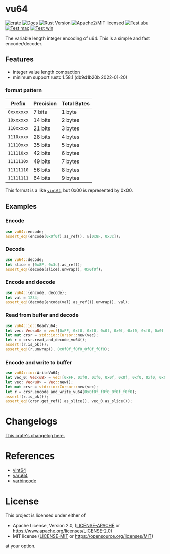 # vu64

[![crate][crate-image]][crate-link]
[![Docs][docs-image]][docs-link]
![Rust Version][rustc-image]
![Apache2/MIT licensed][license-image]
[![Test ubu][test-ubuntu-image]][test-ubuntu-link]
[![Test mac][test-windows-image]][test-windows-link]
[![Test win][test-macos-image]][test-macos-link]

The variable length integer encoding of u64.
This is a simple and fast encoder/decoder.

## Features

- integer value length compaction
- minimum support rustc 1.58.1 (db9d1b20b 2022-01-20)

### format pattern

| Prefix     | Precision | Total Bytes |
|------------|-----------|-------------|
| `0xxxxxxx` | 7 bits    | 1 byte      |
| `10xxxxxx` | 14 bits   | 2 bytes     |
| `110xxxxx` | 21 bits   | 3 bytes     |
| `1110xxxx` | 28 bits   | 4 bytes     |
| `11110xxx` | 35 bits   | 5 bytes     |
| `111110xx` | 42 bits   | 6 bytes     |
| `1111110x` | 49 bits   | 7 bytes     |
| `11111110` | 56 bits   | 8 bytes     |
| `11111111` | 64 bits   | 9 bytes     |

This format is a like [`vint64`](https://crates.io/crates/vint64),
but 0x00 is represented by 0x00.

## Examples

### Encode

```rust
use vu64::encode;
assert_eq!(encode(0x0f0f).as_ref(), &[0x8F, 0x3c]);
```

### Decode

```rust
use vu64::decode;
let slice = [0x8F, 0x3c].as_ref();
assert_eq!(decode(slice).unwrap(), 0x0f0f);
```

### Encode and decode

```rust
use vu64::{encode, decode};
let val = 1234;
assert_eq!(decode(encode(val).as_ref()).unwrap(), val);
```

### Read from buffer and decode

```rust
use vu64::io::ReadVu64;
let vec: Vec<u8> = vec![0xFF, 0xf0, 0xf0, 0x0f, 0x0f, 0xf0, 0xf0, 0x0f, 0x0f];
let mut crsr = std::io::Cursor::new(vec);
let r = crsr.read_and_decode_vu64();
assert!(r.is_ok());
assert_eq!(r.unwrap(), 0x0f0f_f0f0_0f0f_f0f0);
```

### Encode and write to buffer

```rust
use vu64::io::WriteVu64;
let vec_0: Vec<u8> = vec![0xFF, 0xf0, 0xf0, 0x0f, 0x0f, 0xf0, 0xf0, 0x0f, 0x0f];
let vec: Vec<u8> = Vec::new();
let mut crsr = std::io::Cursor::new(vec);
let r = crsr.encode_and_write_vu64(0x0f0f_f0f0_0f0f_f0f0);
assert!(r.is_ok());
assert_eq!(crsr.get_ref().as_slice(), vec_0.as_slice());
```


# Changelogs

[This crate's changelog here.](https://github.com/aki-akaguma/vu64/blob/main/CHANGELOG.md)

# References

+ [vint64](https://crates.io/crates/vint64)
+ [varu64](https://crates.io/crates/varu64)
+ [varbincode](https://crates.io/crates/varbincode)

# License

This project is licensed under either of

 * Apache License, Version 2.0, ([LICENSE-APACHE](LICENSE-APACHE) or
   https://www.apache.org/licenses/LICENSE-2.0)
 * MIT license ([LICENSE-MIT](LICENSE-MIT) or
   https://opensource.org/licenses/MIT)

at your option.

[//]: # (badges)

[crate-image]: https://img.shields.io/crates/v/vu64.svg
[crate-link]: https://crates.io/crates/vu64
[docs-image]: https://docs.rs/vu64/badge.svg
[docs-link]: https://docs.rs/vu64/
[rustc-image]: https://img.shields.io/badge/rustc-1.58+-blue.svg
[license-image]: https://img.shields.io/badge/license-Apache2.0/MIT-blue.svg
[test-ubuntu-image]: https://github.com/aki-akaguma/vu64/actions/workflows/test-ubuntu.yml/badge.svg
[test-ubuntu-link]: https://github.com/aki-akaguma/vu64/actions/workflows/test-ubuntu.yml
[test-macos-image]: https://github.com/aki-akaguma/vu64/actions/workflows/test-macos.yml/badge.svg
[test-macos-link]: https://github.com/aki-akaguma/vu64/actions/workflows/test-macos.yml
[test-windows-image]: https://github.com/aki-akaguma/vu64/actions/workflows/test-windows.yml/badge.svg
[test-windows-link]: https://github.com/aki-akaguma/vu64/actions/workflows/test-windows.yml
